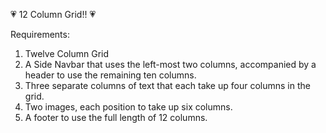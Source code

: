 :heartpulse: 12 Column Grid!!  :heartpulse:

Requirements: 
1. Twelve Column Grid
2. A Side Navbar that uses the left-most two columns, accompanied by a header to use the remaining ten columns.
3. Three separate columns of text that each take up four columns in the grid.
4. Two images, each position to take up six columns.
5. A footer to use the full length of 12 columns.
